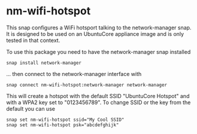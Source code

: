 # nm-wifi-hotspot

This snap configures a WiFi hotsport talking to the network-manager snap.
It is designed to be used on an UbuntuCore appliance image and is only
tested in that context.

To use this package you need to have the network-manager snap installed

    snap install network-manager

... then connect to the network-manager interface with

    snap connect nm-wifi-hotspot:network-manager network-manager

This will create a hotspot with the default SSID "UbuntuCore Hotspot" and
with a WPA2 key set to "0123456789".
To change SSID or the key from the default you can use 

    snap set nm-wifi-hotspot ssid="My Cool SSID"
    snap set nm-wifi-hotspot psk="abcdefghijk"
